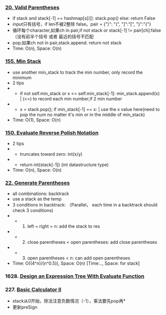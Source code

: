 ### [20. Valid Parentheses](https://github.com/liangliang1120/leetcode/blob/main/solutions/20ValidParentheses.py)
- if stack and stack[-1] == hashmap[s[i]]: stack.pop() else: return False
- input只有括号，if len不被2整除 false。pair = {")": "(", "]":"[", "}":"{"} 
- 循环每个character,如果ch in pair,if not stack or stack[-1] != pair[ch]:false（没有前半个括号 或者 最近的括号不匹配
- pop;如果ch not in pair,stack.append.  return not stack
- Time: O(n), Space: O(n)

### [155. Min Stack](https://github.com/liangliang1120/leetcode/blob/main/solutions/155MinStack.py)
- use another min_stack to track the min number, only record the minimum
- 2 tips
- - if not self.min_stack or x <= self.min_stack[-1]: min_stack.append(x) | (<=) to record each min number,if 2 min number
- - x = stack.pop();  if min_stack[-1] == x: | use the x value here(need to pop the num no matter it's min or in the middle of min_stack)
- Time: O(1), Space: O(n)

### [150. Evaluate Reverse Polish Notation](https://github.com/liangliang1120/leetcode/blob/main/solutions/150EvaluateReversePolishNotation.py)
- 2 tips
- - truncates toward zero: int(x/y)
- - return int(stack[-1]) (int datastructure type)
- Time: O(n), Space: O(n)

### [22. Generate Parentheses](https://github.com/liangliang1120/leetcode/blob/main/solutions/22GenerateParentheses.py)
- all combinations: backtrack
- use a stack as the temp
- 3 conditions in backtrack: （Parallel， each time in a backtrack should check 3 conditions)
- - 1. left = right = n: add the stack to res
- - 2. close parentheses < open parentheses: add close parentheses
- - 3. open parentheses < n: can add open parentheses
- Time: O((4^n)/(n^0.5)), Space: O(n) [Time:.., Space: for stack]

### 1628. [Design an Expression Tree With Evaluate Function](https://github.com/liangliang1120/leetcode/blob/main/solutions/Stack_1628.py)


### 227. [Basic Calculator II](https://github.com/liangliang1120/leetcode/blob/main/solutions/Stack_227.py)
- stack从0开始，除法注意负数情况（-1），乘法要先pop再*
- 更新preSign
